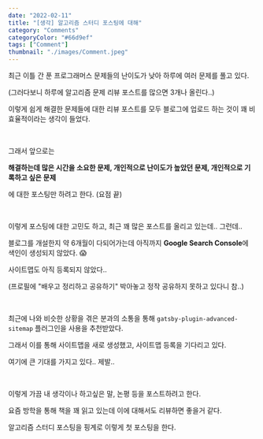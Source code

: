 ```yaml
---
date: "2022-02-11"
title: "[생각] 알고리즘 스터디 포스팅에 대해"
category: "Comments"
categoryColor: "#66d9ef"
tags: ["Comment"]
thumbnail: "./images/Comment.jpeg"
---
```


최근 이틀 간 푼 프로그래머스 문제들의 난이도가 낮아 하루에 여러 문제를 풀고 있다.

(그러다보니 하루에 알고리즘 문제 리뷰 포스트를 많으면 3개나 올린다..)

이렇게 쉽게 해결한 문제들에 대한 리뷰 포스트를 모두 블로그에 업로드 하는 것이 꽤 비효율적이라는 생각이 들었다.

<br />

그래서 앞으로는 

**해결하는데 많은 시간을 소요한 문제, 개인적으로 난이도가 높았던 문제, 개인적으로 기록하고 싶은 문제**

에 대한 포스팅만 하려고 한다. (요점 끝)

<br />

이렇게 포스팅에 대한 고민도 하고, 최근 꽤 많은 포스트를 올리고 있는데.. 그런데..

블로그를 개설한지 약 6개월이 다되어가는데 아직까지 **Google Search Console**에 색인이 생성되지 않았다. 😱

사이트맵도 아직 등록되지 않았다.. 

(프로필에 "배우고 정리하고 공유하기" 박아놓고 정작 공유하지 못하고 있다니 참..)


<br />

최근에 나와 비슷한 상황을 겪은 분과의 소통을 통해 `gatsby-plugin-advanced-sitemap` 플러그인을 사용을 추천받았다.

그래서 이를 통해 사이트맵을 새로 생성했고, 사이트맵 등록을 기다리고 있다.

여기에 큰 기대를 가지고 있다.. 제발..

<br />

이렇게 가끔 내 생각이나 하고싶은 말, 논평 등을 포스트하려고 한다.

요즘 방학을 통해 책을 꽤 읽고 있는데 이에 대해서도 리뷰하면 좋을거 같다.

알고리즘 스터디 포스팅을 핑계로 이렇게 첫 포스팅을 한다.